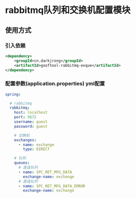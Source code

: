 # rabbitmq队列和交换机配置模块

## 使用方式
### 引入依赖
```xml
<dependency>
    <groupId>cn.darkjrong</groupId>
    <artifactId>gooftool-rabbitmq-exque</artifactId>
</dependency>
```
### 配置参数(application.properties)  yml配置
```yaml
spring:

  # rabbitmq
  rabbitmq:
    host: localhost
    port: 5672
    username: guest
    password: guest

    # 交换机
    exchanges:
      - name: exchange
        type: DIRECT

    # 队列
    queues:
      # 直连队列
      - name: SPC_RET_MFG_DATA
        exchange-name: exchange
      # 直连队列
      - name: SPC_RET_MFG_DATA_ERROR
        exchange-name: exchange

```














